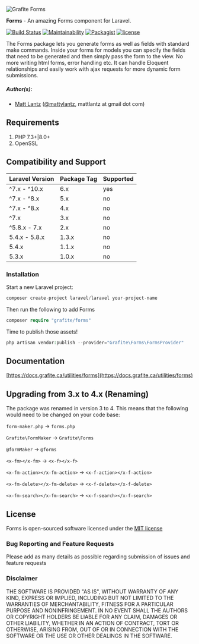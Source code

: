 ![Grafite Forms](GrafiteForms-banner.png)

**Forms** - An amazing Forms component for Laravel.

[![Build Status](https://github.com/GrafiteInc/Forms/workflows/PHP%20Package%20Tests/badge.svg?branch=main)](https://github.com/GrafiteInc/Forms/actions?query=workflow%3A%22PHP+Package+Tests%22)
[![Maintainability](https://api.codeclimate.com/v1/badges/5c99d7022684ac3a220c/maintainability)](https://codeclimate.com/github/GrafiteInc/Forms/maintainability)
[![Packagist](https://img.shields.io/packagist/dt/grafite/forms.svg)](https://packagist.org/packages/grafite/forms)
[![license](https://img.shields.io/github/license/mashape/apistatus.svg)](https://packagist.org/packages/grafite/forms)

The Forms package lets you generate forms as well as fields with standard make commands. Inside your forms for models you can specify the fields that need to be generated and then simply pass the form to the view. No more writing html forms, error handling etc. It can handle Eloquent relationships and easily work with ajax requests for more dynamic form submissions.

##### Author(s):
* [Matt Lantz](https://github.com/mlantz) ([@mattylantz](http://twitter.com/mattylantz), mattlantz at gmail dot com)

## Requirements

1. PHP 7.3+|8.0+
2. OpenSSL

## Compatibility and Support

| Laravel Version | Package Tag | Supported |
|-----------------|-------------|-----------|
| ^7.x - ^10.x | 6.x | yes |
| ^7.x - ^8.x | 5.x | no |
| ^7.x - ^8.x | 4.x | no |
| ^7.x | 3.x | no |
| ^5.8.x - 7.x | 2.x | no |
| 5.4.x - 5.8.x | 1.3.x | no |
| 5.4.x | 1.1.x | no |
| 5.3.x | 1.0.x | no |

### Installation

Start a new Laravel project:
```php
composer create-project laravel/laravel your-project-name
```

Then run the following to add Forms
```php
composer require "grafite/forms"
```

Time to publish those assets!
```php
php artisan vendor:publish --provider="Grafite\Forms\FormsProvider"
```

## Documentation

[https://docs.grafite.ca/utilities/forms](https://docs.grafite.ca/utilities/forms)

## Upgrading from 3.x to 4.x (Renaming)
The package was renamed in version 3 to 4. This means that the following would need to be changed on your code base:

`form-maker.php` -> `forms.php`

`Grafite\FormMaker` -> `Grafite\Forms`

`@formMaker` -> `@forms`

`<x-fm></x-fm>` -> `<x-f></x-f>`

`<x-fm-action></x-fm-action>` -> `<x-f-action></x-f-action>`

`<x-fm-delete></x-fm-delete>` -> `<x-f-delete></x-f-delete>`

`<x-fm-search></x-fm-search>` -> `<x-f-search></x-f-search>`

## License
Forms is open-sourced software licensed under the [MIT license](http://opensource.org/licenses/MIT)

### Bug Reporting and Feature Requests
Please add as many details as possible regarding submission of issues and feature requests

### Disclaimer
THE SOFTWARE IS PROVIDED "AS IS", WITHOUT WARRANTY OF ANY KIND, EXPRESS OR IMPLIED, INCLUDING BUT NOT LIMITED TO THE WARRANTIES OF MERCHANTABILITY, FITNESS FOR A PARTICULAR PURPOSE AND NONINFRINGEMENT. IN NO EVENT SHALL THE AUTHORS OR COPYRIGHT HOLDERS BE LIABLE FOR ANY CLAIM, DAMAGES OR OTHER LIABILITY, WHETHER IN AN ACTION OF CONTRACT, TORT OR OTHERWISE, ARISING FROM, OUT OF OR IN CONNECTION WITH THE SOFTWARE OR THE USE OR OTHER DEALINGS IN THE SOFTWARE.
